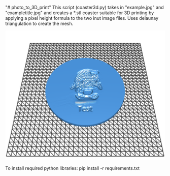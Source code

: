 "# photo_to_3D_print" 
This script (coaster3d.py) takes in "example.jpg" and "exampletitle.jpg" and creates a *.stl coaster suitable for 3D printing by applying a pixel height formula to the two inut image files. Uses delaunay triangulation to create the mesh.

![Alt text](/output/outputstl.jpg?raw=true "Title")


To install required python libraries:
pip install -r requirements.txt

